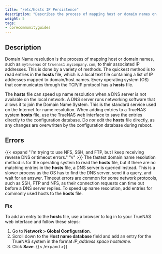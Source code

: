 ```yaml
---
title: "/etc/hosts IP Persistence"
description: "Describes the process of mapping host or domain names on TrueNAS CORE."
weight: 5
tags:
- corecommunityguides
---
```




## Description

Domain Name resolution is the process of mapping host or domain names, such as `mytruenas` or `truenas1.mycompany.com`, to their associated IP addresses.
This is done by a variety of methods.
The quickest method is to read entries in the **hosts** file, which is a local text file containing a list of IP addresses mapped to domain/host names.
Every operating system (OS) that communicates through the TCP/IP protocol has a **hosts** file.

The **hosts** file can speed up name resolution when a DNS server is not available on the local network.
A DNS server runs networking software that allows it to join the Domain Name System.
This is the standard service used on the Internet for name resolution.
When adding entries to a TrueNAS system **hosts** file, use the TrueNAS web interface to save the entries directly to the configuration database.
Do *not* edit the **hosts** file directly, as any changes are overwritten by the configuration database during reboot.

## Errors

{{< expand "I’m trying to use NFS, SSH, and FTP, but I keep receiving reverse DNS or timeout errors." "v" >}}
The fastest domain name resolution method is for the operating system to read the **hosts** file, but if there are no matching entries in the **hosts** file, a DNS server is queried instead.
This is a slower process as the OS has to find the DNS server, send it a query, and wait for an answer.
Timeout errors are common for some network protocols, such as SSH, FTP and NFS, as their connection requests can time out before a DNS server replies.
To speed up name resolution, add entries for commonly used hosts to the **hosts** file.

### Fix

To add an entry to the **hosts** file, use a browser to log in to your TrueNAS web interface and follow these steps:

1. Go to **Network > Global Configuration**.
2. Scroll down to the **Host name database** field and add an entry for the TrueNAS system in the format *IP_address space hostname*.
3. Click **Save**.
{{< /expand >}}
